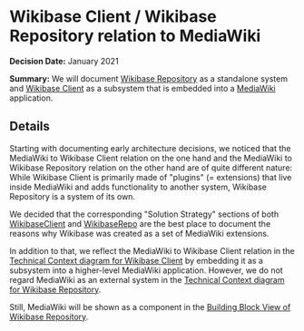 # Wikibase Client / Wikibase Repository relation to MediaWiki

**Decision Date:** January 2021

**Summary:** We will document [Wikibase Repository](../../Glossary.md#wikibase-repository) as a standalone system and [Wikibase Client](../../Glossary.md#wikibase-client) as a subsystem that is embedded into a [MediaWiki](../../Glossary.md#mediawiki) application.

## Details

Starting with documenting early architecture decisions, we noticed that the MediaWiki to Wikibase Client relation on the one hand and the MediaWiki to Wikibase Repository relation on the other hand are of quite different nature: While Wikibase Client is primarily made of "plugins" (= extensions) that live inside MediaWiki and adds functionality to another system, Wikibase Repository is a system of its own.

We decided that the corresponding "Solution Strategy" sections of both [WikibaseClient](../../systems/WikibaseClient/04-Solution_Strategy.md#developing-wikibase-client-as-mediawiki-extensions) and [WikibaseRepo](../../systems/WikibaseRepo/04-Solution_Strategy.md#developing-wikibase-repository-through-mediawiki-extensions) are the best place to document the reasons why Wikibase was created as a set of MediaWiki extensions.

In addition to that, we reflect the MediaWiki to Wikibase Client relation in the [Technical Context diagram for Wikibase Client](../../systems/WikibaseClient/03-Context_and_Scope.md#technical-context) by embedding it as a subsystem into a higher-level MediaWiki application. However, we do not regard MediaWiki as an external system in the [Technical Context diagram for Wikibase Repository](../../systems/WikibaseRepo/03-Context_and_Scope.md#technical-context).

Still, MediaWiki will be shown as a component in the [Building Block View of Wikibase Repository](../../systems/WikibaseRepo/05-Building_Block_View.md).
